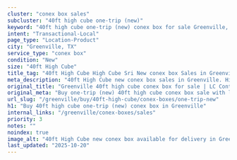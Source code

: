 ```yaml
---
cluster: "conex box sales"
subcluster: "40ft high cube one-trip (new)"
keyword: "40ft high cube one-trip (new) conex box for sale Greenville, TX"
intent: "Transactional-Local"
page_type: "Location-Product"
city: "Greenville, TX"
service_type: "conex box"
condition: "New"
size: "40ft High Cube"
title_tag: "40ft High Cube High Cube Sri New conex box Sales in Greenville | LC Container"
meta_description: "40ft High Cube new conex box sales in Greenville. High cube containers with extra height. Fast delivery, competitive pricing. Serving conex boxes area. Quote ID: C2K. Call (214) 524-4168 for your free quote today."
original_title: "Greenville 40ft high cube conex box for sale | LC Container"
original_meta: "Buy one-trip (new) 40ft high cube conex box sale with local delivery in Greenville, TX. LC Container — local Since 2003. Request a fast quote today."
url_slug: "/greenville/buy/40ft-high-cube/conex-boxes/one-trip-new"
h1: "Buy 40ft high cube one-trip (new) conex box in Greenville"
internal_links: "/greenville/conex-boxes/sales"
priority: 3
notes: ""
noindex: true
image_alt: "40ft High Cube new conex box available for delivery in Greenville"
last_updated: "2025-10-20"
---
```


<!-- TODO: Add unique city/inventory copy, images, and internal links here. -->
